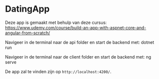 # DatingApp
Deze app is gemaakt met behulp van deze cursus: https://www.udemy.com/course/build-an-app-with-aspnet-core-and-angular-from-scratch/


Navigeer in de terminal naar de api folder en start de backend met: dotnet run


Navigeer in de terminal naar de client folder en start de backend met: ng serve


De app zal te vinden zijn op `http://localhost:4200/`.
